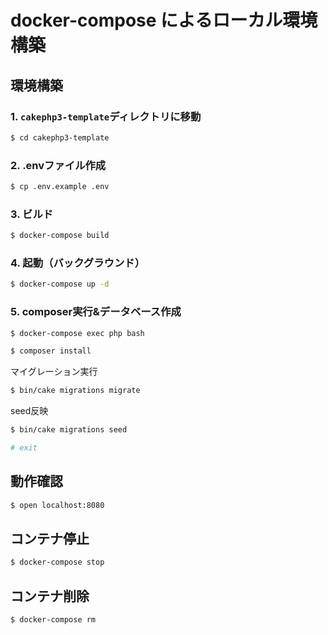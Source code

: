# docker-compose によるローカル環境構築

## 環境構築
### 1. `cakephp3-template`ディレクトリに移動

```bash
$ cd cakephp3-template
```

### 2. .envファイル作成
```bash
$ cp .env.example .env
```

### 3. ビルド

```bash
$ docker-compose build
```

### 4. 起動（バックグラウンド）

```bash
$ docker-compose up -d
```

### 5. composer実行&データベース作成

```bash
$ docker-compose exec php bash
```

```bash
$ composer install
```
マイグレーション実行
```bash
$ bin/cake migrations migrate
```
seed反映
```bash
$ bin/cake migrations seed
```

```bash
# exit
```

## 動作確認

```bash
$ open localhost:8080
```

## コンテナ停止
```bash
$ docker-compose stop
```

## コンテナ削除
```bash
$ docker-compose rm
```

